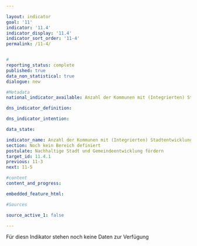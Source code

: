 ```yaml
---

layout: indicator        
goal: '11'        
indicator: '11.4'        
indicator_display: '11.4'        
indicator_sort_order: '11-4'        
permalink: /11-4/        


#
reporting_status: complete        
published: true        
data_non_statistical: true        
dialogue: new

#Metadata        
national_indicator_available: Anzahl der Kommunen mit (Integrierten) Stadtentwicklungskonzepten bzw. Siedlungsentwicklungskonzepten      

dns_indicator_definition:         

dns_indicator_intention:       

data_state:         

indicator_name: Anzahl der Kommunen mit (Integrierten) Stadtentwicklungskonzepten bzw. Siedlungsentwicklungskonzepten   
section: Noch kein Bereich definiert        
postulate: Nachhaltige Stadt und Gemeindeentwicklung fördern        
target_id: 11.4.1        
previous: 11-3        
next: 11-5       

#content         
content_and_progress:       

embedded_feature_html:

#Sources        

source_active_1: false

---
```

Für diesn Indikator stehen noch keine Daten zur Verfügung
